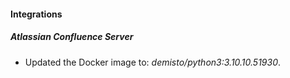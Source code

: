 #### Integrations
##### Atlassian Confluence Server
- Updated the Docker image to: *demisto/python3:3.10.10.51930*.
